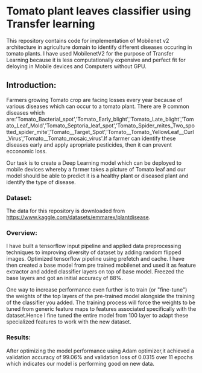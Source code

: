 # Tomato plant leaves classifier using Transfer learning 

This repository contains code for implementation of Mobilenet v2 architecture in agriculture domain to identify different diseases occuring in tomato plants.
I have used MobilenetV2 for the purpose of Transfer Learning because it is less computationally expensive and perfect fit for deloying in Mobile devices and Computers without GPU.

## Introduction:

Farmers growing Tomato crop are facing losses every year because of various diseases which can occur to a tomato plant. There are 9 common diseases which are:'Tomato_Bacterial_spot','Tomato_Early_blight','Tomato_Late_blight','Tomato_Leaf_Mold','Tomato_Septoria_leaf_spot','Tomato_Spider_mites_Two_spotted_spider_mite','Tomato__Target_Spot','Tomato__Tomato_YellowLeaf__Curl_Virus','Tomato__Tomato_mosaic_virus'.If a farmer can identify these diseases early and apply apropriate pesticides, then it can prevent ecconomic loss.

Our task is to create a Deep Learning model which can be deployed to mobile devices whereby a farmer takes a picture of Tomato leaf and our model should be able to predict it is a healthy plant or diseased plant and identify the type of disease. 

### Dataset:
The data for this repository is downloaded from https://www.kaggle.com/datasets/emmarex/plantdisease. 

### Overview:

I have built a tensorflow input pipeline and applied data preprocessing techniques to improving diversity of dataset by adding random flipped images.
Optimized tensorflow pipeline using prefetch and cache. I have then created a base model from pre trained mobilenet and used it as feature extractor  and added classifier layers on top of base model. Freezed the base layers and got an initial accuracy of 88%.

One way to increase performance even further is to train (or "fine-tune") the weights of the top layers of the pre-trained model alongside the training of the classifier you added. The training process will force the weights to be tuned from generic feature maps to features associated specifically with the dataset.Hence I fine tuned the entire model from 100 layer to adapt these specialized features to work with the new dataset.


### Results:

After optimizing the model performance using Adam optimizer,it  achieved a validation accuracy of 99.06% and validation loss of 0.0315 over 11 epochs which indicates our model is performing good on new data.




